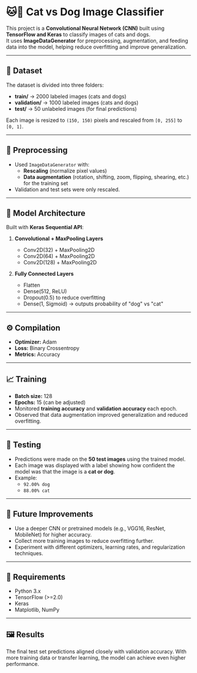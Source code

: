# 🐱🐶 Cat vs Dog Image Classifier

This project is a **Convolutional Neural Network (CNN)** built using **TensorFlow and Keras** to classify images of cats and dogs.  
It uses **ImageDataGenerator** for preprocessing, augmentation, and feeding data into the model, helping reduce overfitting and improve generalization.

---

## 📂 Dataset
The dataset is divided into three folders:
- **train/** → 2000 labeled images (cats and dogs)
- **validation/** → 1000 labeled images (cats and dogs)
- **test/** → 50 unlabeled images (for final predictions)

Each image is resized to `(150, 150)` pixels and rescaled from `[0, 255]` to `[0, 1]`.

---

## 🔧 Preprocessing
- Used `ImageDataGenerator` with:
  - **Rescaling** (normalize pixel values)
  - **Data augmentation** (rotation, shifting, zoom, flipping, shearing, etc.) for the training set
- Validation and test sets were only rescaled.

---

## 🧠 Model Architecture
Built with **Keras Sequential API**:

1. **Convolutional + MaxPooling Layers**
   - Conv2D(32) + MaxPooling2D  
   - Conv2D(64) + MaxPooling2D  
   - Conv2D(128) + MaxPooling2D  

2. **Fully Connected Layers**
   - Flatten  
   - Dense(512, ReLU)  
   - Dropout(0.5) to reduce overfitting  
   - Dense(1, Sigmoid) → outputs probability of "dog" vs "cat"

---

## ⚙️ Compilation
- **Optimizer:** Adam  
- **Loss:** Binary Crossentropy  
- **Metrics:** Accuracy  

---

## 📈 Training
- **Batch size:** 128  
- **Epochs:** 15 (can be adjusted)  
- Monitored **training accuracy** and **validation accuracy** each epoch.  
- Observed that data augmentation improved generalization and reduced overfitting.  

---

## 🧪 Testing
- Predictions were made on the **50 test images** using the trained model.  
- Each image was displayed with a label showing how confident the model was that the image is a **cat or dog**.  
- Example:  
  - `92.00% dog`  
  - `88.00% cat`

---

## 🚀 Future Improvements
- Use a deeper CNN or pretrained models (e.g., VGG16, ResNet, MobileNet) for higher accuracy.  
- Collect more training images to reduce overfitting further.  
- Experiment with different optimizers, learning rates, and regularization techniques.

---

## 📌 Requirements
- Python 3.x  
- TensorFlow (>=2.0)  
- Keras  
- Matplotlib, NumPy  

---

## 🖼️ Results
The final test set predictions aligned closely with validation accuracy. With more training data or transfer learning, the model can achieve even higher performance.
